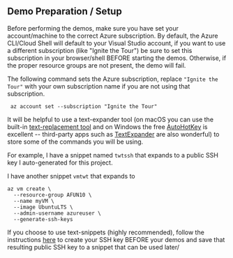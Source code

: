 ## Demo Preparation / Setup

 Before performing the demos, make sure you have set your account/machine to the correct Azure subscription. By default, the Azure CLI/Cloud Shell will default to your Visual Studio account, if you want to use a different subscription (like "Ignite the Tour") be sure to set this subscription in your browser/shell BEFORE starting the demos. Otherwise, if the proper resource groups are not present, the demo will fail.

 The following command sets the Azure subscription, replace ```"Ignite the Tour"``` with your own subscription name if you are not using that subscription.

 ``` az account set --subscription "Ignite the Tour"```

 It will be helpful to use a text-expander tool (on macOS you can use the built-in [text-replacement tool](https://support.apple.com/guide/mac-help/replace-text-punctuation-documents-mac-mh35735/mac) and on Windows the free [AutoHotKey](https://www.autohotkey.com/) is excellent -- third-party apps such as [TextExpander](https://textexpander.com/) are also wonderful) to store some of the commands you will be using.

 For example, I have a snippet named ```twtssh``` that expands to a public SSH key I auto-generated for this project.

 I have another snippet ```vmtwt``` that expands to 
 ```shell 
 az vm create \
   --resource-group AFUN10 \
   --name myVM \
   --image UbuntuLTS \
   --admin-username azureuser \
   --generate-ssh-keys 
   ```

   If you choose to use text-snippets (highly recommended), follow the instructions [here](https://docs.microsoft.com/en-us/azure/virtual-machines/linux/mac-create-ssh-keys) to create your SSH key BEFORE your demos and save that resulting public SSH key to a snippet that can be used later/
